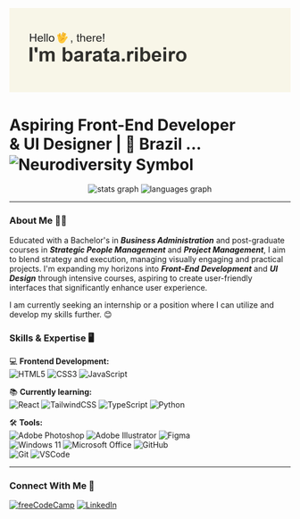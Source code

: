 ![banner](https://github.com/Barata-Ribeiro/Barata-Ribeiro/blob/main/header.png)

# Aspiring Front-End Developer <br/> & UI Designer | 📍 Brazil ... <img src="https://upload.wikimedia.org/wikipedia/commons/thumb/4/4e/Pastel_Neurodiversity_Symbol.png/1200px-Pastel_Neurodiversity_Symbol.png" align="center" height="12" width="26" alt="Neurodiversity Symbol">

<div align="center">
  <img src="https://github-readme-stats-g21jnpxwp-barata-ribeiro.vercel.app/api?hide_title=true&hide_rank=false&show_icons=true&include_all_commits=true&count_private=true&disable_animations=false&theme=swift&locale=en&hide_border=true&username=Barata-Ribeiro" height="150" alt="stats graph" decoding="async" loading="lazy" />
  <img src="https://github-readme-stats-g21jnpxwp-barata-ribeiro.vercel.app/api/top-langs?locale=en&hide_title=false&layout=compact&card_width=320&langs_count=5&theme=swift&hide_border=true&username=Barata-Ribeiro" height="150" alt="languages graph" decoding="async" loading="lazy" />
</div>

---

### About Me 👨‍💻

Educated with a Bachelor's in ***Business Administration*** and post-graduate courses in ***Strategic People Management*** and ***Project Management***, I aim to blend strategy and execution, managing visually engaging and practical projects. I'm expanding my horizons into ***Front-End Development*** and ***UI Design*** through intensive courses, aspiring to create user-friendly interfaces that significantly enhance user experience.

I am currently seeking an internship or a position where I can utilize and develop my skills further. 😊

### Skills & Expertise 🖥️

💻 **Frontend Development:** <br />
![HTML5](https://img.shields.io/badge/html5-%23E34F26.svg?style=for-the-badge&logo=html5&logoColor=white) ![CSS3](https://img.shields.io/badge/css3-%231572B6.svg?style=for-the-badge&logo=css3&logoColor=white) ![JavaScript](https://img.shields.io/badge/javascript-%23323330.svg?style=for-the-badge&logo=javascript&logoColor=%23F7DF1E)

📚 **Currently learning:** <br />
![React](https://img.shields.io/badge/React-20232A?style=for-the-badge&logo=react&logoColor=61DAFB) ![TailwindCSS](https://img.shields.io/badge/Tailwind_CSS-38B2AC?style=for-the-badge&logo=tailwind-css&logoColor=white) ![TypeScript](https://img.shields.io/badge/TypeScript-007ACC?style=for-the-badge&logo=typescript&logoColor=white)  ![Python](https://img.shields.io/badge/Python-FFD43B?style=for-the-badge&logo=python&logoColor=blue) 

🛠️ **Tools:** <br />
![Adobe Photoshop](https://img.shields.io/badge/adobephotoshop-%2331A8FF.svg?style=for-the-badge&logo=adobephotoshop&logoColor=white) ![Adobe Illustrator](https://img.shields.io/badge/adobeillustrator-%23FF9A00.svg?style=for-the-badge&logo=adobeillustrator&logoColor=white) ![Figma](https://img.shields.io/badge/figma-%23F24E1E.svg?style=for-the-badge&logo=figma&logoColor=white)<br />![Windows 11](https://img.shields.io/badge/Windows_11-0078d4?style=for-the-badge&logo=windows-11&logoColor=white) ![Microsoft Office](https://img.shields.io/badge/Microsoft_Office-D83B01?style=for-the-badge&logo=microsoft-office&logoColor=white) ![GitHub](https://img.shields.io/badge/GitHub-100000?style=for-the-badge&logo=github&logoColor=white)<br />![Git](https://img.shields.io/badge/GIT-E44C30?style=for-the-badge&logo=git&logoColor=white) ![VSCode](https://img.shields.io/badge/VSCode-0078D4?style=for-the-badge&logo=visual%20studio%20code&logoColor=white)

---

### Connect With Me 🤝

[![freeCodeCamp](https://img.shields.io/badge/freecodecamp-27273D?style=for-the-badge&logo=freecodecamp&logoColor=white)](https://www.freecodecamp.org/JoaoMJBRibeiro) [![LinkedIn](https://img.shields.io/badge/linkedin-%230077B5.svg?style=for-the-badge&logo=linkedin&logoColor=white)](https://www.linkedin.com/in/jo%C3%A3o-mendes-jorge-barata-ribeiro-645073118/)
